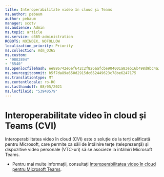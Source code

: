 ```yaml
---
title: Interoperabilitate video în cloud și Teams
ms.author: pebaum
author: pebaum
manager: scotv
ms.audience: Admin
ms.topic: article
ms.service: o365-administration
ROBOTS: NOINDEX, NOFOLLOW
localization_priority: Priority
ms.collection: Adm_O365
ms.custom:
- "9002894"
- "5540"
ms.openlocfilehash: ee886742e6ef642c2f826aafcbe904001a83eb16b498d9bc4a39ae4297a3ccfb
ms.sourcegitcommit: b5f7da89a650d2915dc652449623c78be6247175
ms.translationtype: MT
ms.contentlocale: ro-RO
ms.lasthandoff: 08/05/2021
ms.locfileid: "53940579"
---
```

# <a name="teams-and-cloud-video-interop-cvi"></a>Interoperabilitate video în cloud și Teams (CVI)

Interoperabilitatea video în cloud (CVI) este o soluție de la terți calificată pentru Microsoft, care permite ca săli de întâlnire terțe (teleprezență) și dispozitive video personale (VTC-uri) să se asocieze la întâlniri Microsoft Teams.

- Pentru mai multe informații, consultați [Interoperabilitatea video în cloud pentru Microsoft Teams](https://docs.microsoft.com/microsoftteams/cloud-video-interop).
